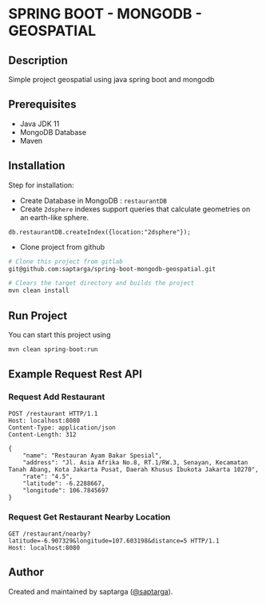 # SPRING BOOT - MONGODB - GEOSPATIAL

## Description
Simple project geospatial using java spring boot and mongodb

## Prerequisites
- Java JDK 11
- MongoDB Database
- Maven

## Installation

Step for installation:
- Create Database in MongoDB : `restaurantDB`
- Create `2dsphere` indexes support queries that calculate geometries on an earth-like sphere.
```
db.restaurantDB.createIndex({location:"2dsphere"});
```
- Clone project from github
```sh
# Clone this project from gitlab
git@github.com:saptarga/spring-boot-mongodb-geospatial.git

# Clears the target directory and builds the project
mvn clean install
```

## Run Project
You can start this project using
```sh
mvn clean spring-boot:run
```

## Example Request Rest API

### Request Add Restaurant
```http
POST /restaurant HTTP/1.1
Host: localhost:8080
Content-Type: application/json
Content-Length: 312

{
    "name": "Restauran Ayam Bakar Spesial",
    "address": "Jl. Asia Afrika No.8, RT.1/RW.3, Senayan, Kecamatan Tanah Abang, Kota Jakarta Pusat, Daerah Khusus Ibukota Jakarta 10270",
    "rate": "4.5",
    "latitude": -6.2288667,
    "longitude": 106.7845697
}
```

### Request Get Restaurant Nearby Location
```
GET /restaurant/nearby?latitude=-6.907329&longitude=107.603198&distance=5 HTTP/1.1
Host: localhost:8080
```

## Author
Created and maintained by saptarga ([@saptarga](https://www.linkedin.com/in/saptarga)).